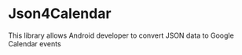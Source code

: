 # Json4Calendar
This library allows Android developer to convert JSON data to Google Calendar events
